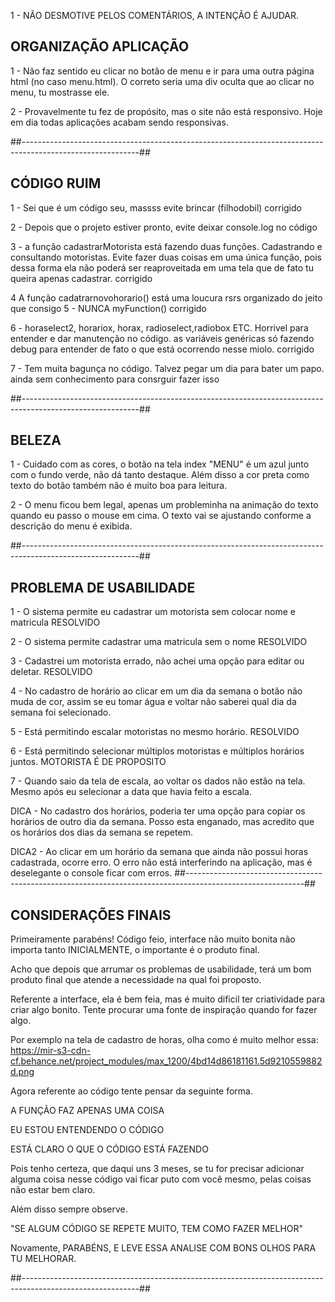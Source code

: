 1 - NÃO DESMOTIVE PELOS COMENTÁRIOS, A INTENÇÃO É AJUDAR.

## ORGANIZAÇÃO APLICAÇÃO ##
1 - Não faz sentido eu clicar no botão de menu e ir para uma outra página html (no caso menu.html).
O correto seria uma div oculta que ao clicar no menu, tu mostrasse ele.

2 - Provavelmente tu fez de propósito, mas o site não está responsivo. Hoje em dia todas aplicações acabam sendo responsivas.

##-----------------------------------------------------------------------------------------------------------##
## CÓDIGO RUIM ## 
1 - Sei que é um código seu, massss evite brincar (filhodobil) corrigido 

2 - Depois que o projeto estiver pronto, evite deixar console.log no código 

3 - a função cadastrarMotorista está fazendo duas funções. Cadastrando e consultando motoristas.
Evite fazer duas coisas em uma única função, pois dessa forma ela não poderá ser reaproveitada em uma tela
que de fato tu queira apenas cadastrar. corrigido 

4 A função cadatrarnovohorario() está uma loucura rsrs organizado do jeito que consigo
 5 - NUNCA myFunction() corrigido 

6 - horaselect2, horariox, horax, radioselect,radiobox ETC. Horrivel para entender e dar manutenção no código.
as variáveis genéricas só fazendo debug para entender de fato o que está ocorrendo nesse miolo. corrigido 

7 - Tem muita bagunça no código. Talvez pegar um dia para bater um papo. ainda sem conhecimento para consrguir fazer isso 

##-----------------------------------------------------------------------------------------------------------##
## BELEZA ##

1 - Cuidado com as cores, o botão na tela index "MENU" é um azul junto com o fundo verde, não dá tanto destaque.
Além disso a cor preta como texto do botão também não é muito boa para leitura.

2 - O menu ficou bem legal, apenas um probleminha na animação do texto quando eu passo o mouse em cima. O texto
vai se ajustando conforme a descrição do menu é exibida. 

##-----------------------------------------------------------------------------------------------------------##
## PROBLEMA DE USABILIDADE ## 

1 - O sistema permite eu cadastrar um motorista sem colocar nome e matricula RESOLVIDO  

2 - O sistema permite cadastrar uma matricula sem o nome RESOLVIDO 

3 - Cadastrei um motorista errado, não achei uma opção para editar ou deletar. RESOLVIDO

4 - No cadastro de horário ao clicar em um dia da semana o botão não muda de cor, assim se eu tomar água e voltar
não saberei qual dia da semana foi selecionado.

5 - Está permitindo escalar motoristas no mesmo horário. RESOLVIDO

6 - Está permitindo selecionar múltiplos motoristas e múltiplos horários juntos. MOTORISTA É DE PROPOSITO 

7 - Quando saio da tela de escala, ao voltar os dados não estão na tela. Mesmo após eu selecionar a data que havia feito
a escala.

DICA - No cadastro dos horários, poderia ter uma opção para copiar os horários de outro dia da semana. Posso esta
enganado, mas acredito que os horários dos dias da semana se repetem.

DICA2 - Ao clicar em um horário da semana que ainda não possui horas cadastrada, ocorre erro. 
O erro não está interferindo na aplicação, mas é deselegante o console ficar com erros.
##-----------------------------------------------------------------------------------------------------------##

## CONSIDERAÇÕES FINAIS ## 
Primeiramente parabéns! 
Código feio, interface não muito bonita não importa tanto INICIALMENTE, o importante é o produto final.

Acho que depois que arrumar os problemas de usabilidade, terá um bom produto final que atende a necessidade na qual
foi proposto.

Referente a interface, ela é bem feia, mas é muito dificil ter criatividade para criar algo bonito.
Tente procurar uma fonte de inspiração quando for fazer algo.

Por exemplo na tela de cadastro de horas, olha como é muito melhor essa:
https://mir-s3-cdn-cf.behance.net/project_modules/max_1200/4bd14d86181161.5d9210559882d.png

Agora referente ao código tente pensar da seguinte forma.

A FUNÇÃO FAZ APENAS UMA COISA

EU ESTOU ENTENDENDO O CÓDIGO

ESTÁ CLARO O QUE O CÓDIGO ESTÁ FAZENDO

Pois tenho certeza, que daqui uns 3 meses, se tu for precisar adicionar alguma coisa nesse código vai ficar puto
com você mesmo, pelas coisas não estar bem claro.

Além disso sempre observe.

"SE ALGUM CÓDIGO SE REPETE MUITO, TEM COMO FAZER MELHOR"

Novamente, PARABÉNS, E LEVE ESSA ANALISE COM BONS OLHOS PARA TU MELHORAR.

##-----------------------------------------------------------------------------------------------------------##